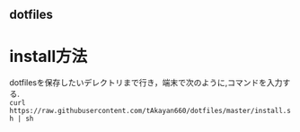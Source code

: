 ## dotfiles

# install方法
dotfilesを保存したいデレクトリまで行き，端末で次のように,コマンドを入力する.<br>
`curl https://raw.githubusercontent.com/tAkayan660/dotfiles/master/install.sh | sh`

